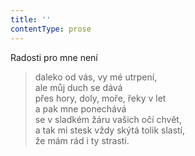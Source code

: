 ```yaml
---
title: ''
contentType: prose
---
```


Radosti pro mne není

> daleko od vás, vy mé utrpení,  
> ale můj duch se dává  
> přes hory, doly, moře, řeky v let  
> a pak mne ponechává  
> se v sladkém žáru vašich očí chvět,  
> a tak mi stesk vždy skýtá tolik slastí,  
> že mám rád i ty strasti.
